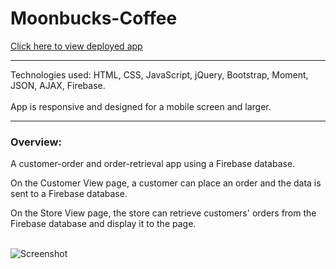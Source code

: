 # Moonbucks-Coffee

[Click here to view deployed app](https://makicoding.github.io/Moonbucks-Coffee-App/)
<br>
***

Technologies used: HTML, CSS, JavaScript, jQuery, Bootstrap, Moment, JSON, AJAX, Firebase.
<br></br>
App is responsive and designed for a mobile screen and larger. 

***
### Overview:
A customer-order and order-retrieval app using a Firebase database. 

On the Customer View page, a customer can place an order and the data is sent to a Firebase database. 

On the Store View page, the store can retrieve customers' orders from the Firebase database and display it to the page.
<br></br>

![Screenshot](https://raw.githubusercontent.com/makicoding/Moonbucks-Coffee-App/master/screenshot/Moonbucks_Screenshot_01.png)


